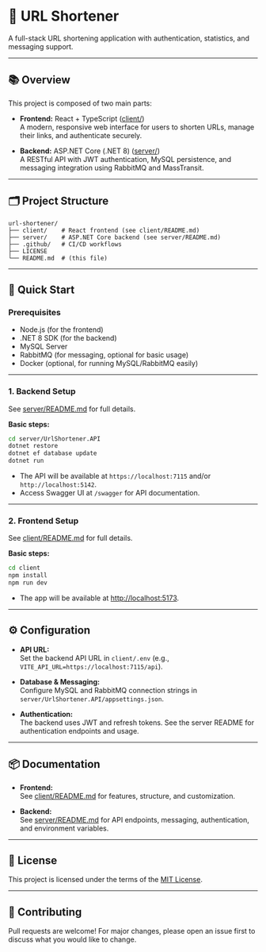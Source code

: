 # 🔗 URL Shortener

A full-stack URL shortening application with authentication, statistics, and messaging support.

---

## 📚 Overview

This project is composed of two main parts:

-   **Frontend:** React + TypeScript ([client/](./client/))  
    A modern, responsive web interface for users to shorten URLs, manage their links, and authenticate securely.

-   **Backend:** ASP.NET Core (.NET 8) ([server/](./server/))  
    A RESTful API with JWT authentication, MySQL persistence, and messaging integration using RabbitMQ and MassTransit.

---

## 🗂️ Project Structure

```
url-shortener/
├── client/    # React frontend (see client/README.md)
├── server/    # ASP.NET Core backend (see server/README.md)
├── .github/   # CI/CD workflows
├── LICENSE
└── README.md  # (this file)
```

---

## 🚀 Quick Start

### Prerequisites

-   Node.js (for the frontend)
-   .NET 8 SDK (for the backend)
-   MySQL Server
-   RabbitMQ (for messaging, optional for basic usage)
-   Docker (optional, for running MySQL/RabbitMQ easily)

---

### 1. Backend Setup

See [server/README.md](./server/README.md) for full details.

**Basic steps:**

```sh
cd server/UrlShortener.API
dotnet restore
dotnet ef database update
dotnet run
```

-   The API will be available at `https://localhost:7115` and/or `http://localhost:5142`.
-   Access Swagger UI at `/swagger` for API documentation.

---

### 2. Frontend Setup

See [client/README.md](./client/README.md) for full details.

**Basic steps:**

```sh
cd client
npm install
npm run dev
```

-   The app will be available at [http://localhost:5173](http://localhost:5173).

---

## ⚙️ Configuration

-   **API URL:**  
    Set the backend API URL in `client/.env` (e.g., `VITE_API_URL=https://localhost:7115/api`).

-   **Database & Messaging:**  
    Configure MySQL and RabbitMQ connection strings in `server/UrlShortener.API/appsettings.json`.

-   **Authentication:**  
    The backend uses JWT and refresh tokens. See the server README for authentication endpoints and usage.

---

## 📦 Documentation

-   **Frontend:**  
    See [client/README.md](./client/README.md) for features, structure, and customization.

-   **Backend:**  
    See [server/README.md](./server/README.md) for API endpoints, messaging, authentication, and environment variables.

---

## 📝 License

This project is licensed under the terms of the [MIT License](./LICENSE).

---

## 🤝 Contributing

Pull requests are welcome! For major changes, please open an issue first to discuss what you would like to change.
